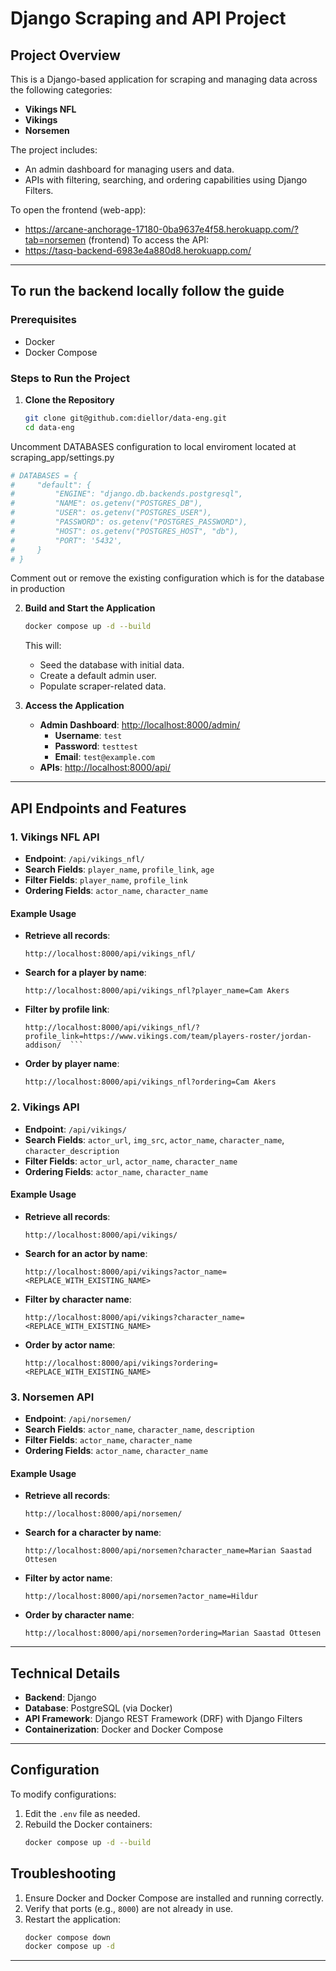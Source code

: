 # Django Scraping and API Project

## Project Overview

This is a Django-based application for scraping and managing data across the following categories:
- **Vikings NFL**
- **Vikings**
- **Norsemen**

The project includes:
- An admin dashboard for managing users and data.
- APIs with filtering, searching, and ordering capabilities using Django Filters.

To open the frontend (web-app):
- https://arcane-anchorage-17180-0ba9637e4f58.herokuapp.com/?tab=norsemen (frontend)
To access the API:
- https://tasq-backend-6983e4a880d8.herokuapp.com/


---

## To run the backend locally follow the guide

### Prerequisites
- Docker
- Docker Compose

### Steps to Run the Project

1. **Clone the Repository**
   ```bash
   git clone git@github.com:diellor/data-eng.git
   cd data-eng
   ```
Uncomment DATABASES configuration to local enviroment located at scraping_app/settings.py
   ```bash
   # DATABASES = {
   #     "default": {
   #         "ENGINE": "django.db.backends.postgresql",
   #         "NAME": os.getenv("POSTGRES_DB"),
   #         "USER": os.getenv("POSTGRES_USER"),
   #         "PASSWORD": os.getenv("POSTGRES_PASSWORD"),
   #         "HOST": os.getenv("POSTGRES_HOST", "db"),
   #         "PORT": '5432',
   #     }
   # }
   ```
Comment out or remove the existing configuration which is for the database in production

2. **Build and Start the Application**
   ```bash
   docker compose up -d --build
   ```
   This will:
   - Seed the database with initial data.
   - Create a default admin user.
   - Populate scraper-related data.

3. **Access the Application**
   - **Admin Dashboard**: [http://localhost:8000/admin/](http://localhost:8000/admin/)
     - **Username**: `test`
     - **Password**: `testtest`
     - **Email**: `test@example.com`
   - **APIs**: [http://localhost:8000/api/](http://localhost:8000/api/)

---

## API Endpoints and Features

### 1. Vikings NFL API
- **Endpoint**: `/api/vikings_nfl/`
- **Search Fields**: `player_name`, `profile_link`, `age`
- **Filter Fields**: `player_name`, `profile_link`
- **Ordering Fields**: `actor_name`, `character_name`

#### Example Usage
- **Retrieve all records**:
  ```
  http://localhost:8000/api/vikings_nfl/
  ```
- **Search for a player by name**:
  ```
  http://localhost:8000/api/vikings_nfl?player_name=Cam Akers
  ```
- **Filter by profile link**:
  ```
  http://localhost:8000/api/vikings_nfl/?profile_link=https://www.vikings.com/team/players-roster/jordan-addison/  ```
- **Order by player name**:
  ```
  http://localhost:8000/api/vikings_nfl?ordering=Cam Akers
  ```

### 2. Vikings API
- **Endpoint**: `/api/vikings/`
- **Search Fields**: `actor_url`, `img_src`, `actor_name`, `character_name`, `character_description`
- **Filter Fields**: `actor_url`, `actor_name`, `character_name`
- **Ordering Fields**: `actor_name`, `character_name`

#### Example Usage
- **Retrieve all records**:
  ```
  http://localhost:8000/api/vikings/
  ```
- **Search for an actor by name**:
  ```
  http://localhost:8000/api/vikings?actor_name=<REPLACE_WITH_EXISTING_NAME>
  ```
- **Filter by character name**:
  ```
  http://localhost:8000/api/vikings?character_name=<REPLACE_WITH_EXISTING_NAME>
  ```
- **Order by actor name**:
  ```
  http://localhost:8000/api/vikings?ordering=<REPLACE_WITH_EXISTING_NAME>
  ```

### 3. Norsemen API
- **Endpoint**: `/api/norsemen/`
- **Search Fields**: `actor_name`, `character_name`, `description`
- **Filter Fields**: `actor_name`, `character_name`
- **Ordering Fields**: `actor_name`, `character_name`

#### Example Usage
- **Retrieve all records**:
  ```
  http://localhost:8000/api/norsemen/
  ```
- **Search for a character by name**:
  ```
  http://localhost:8000/api/norsemen?character_name=Marian Saastad Ottesen
  ```
- **Filter by actor name**:
  ```
  http://localhost:8000/api/norsemen?actor_name=Hildur
  ```
- **Order by character name**:
  ```
  http://localhost:8000/api/norsemen?ordering=Marian Saastad Ottesen
  ```

---

## Technical Details

- **Backend**: Django
- **Database**: PostgreSQL (via Docker)
- **API Framework**: Django REST Framework (DRF) with Django Filters
- **Containerization**: Docker and Docker Compose

---

## Configuration

To modify configurations:
1. Edit the `.env` file as needed.
2. Rebuild the Docker containers:
   ```bash
   docker compose up -d --build
   ```

## Troubleshooting

1. Ensure Docker and Docker Compose are installed and running correctly.
2. Verify that ports (e.g., `8000`) are not already in use.
3. Restart the application:
   ```bash
   docker compose down
   docker compose up -d
   ```

---

